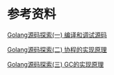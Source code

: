 

# 参考资料
[Golang源码探索(一) 编译和调试源码](https://www.cnblogs.com/zkweb/p/7777525.html)

[Golang源码探索(二) 协程的实现原理](http://www.cnblogs.com/zkweb/p/7815600.html)

[Golang源码探索(三) GC的实现原理](https://www.cnblogs.com/zkweb/p/7880099.html)